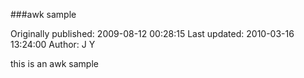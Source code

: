 ###awk sample

Originally published: 2009-08-12 00:28:15
Last updated: 2010-03-16 13:24:00
Author: J Y

this is an awk sample